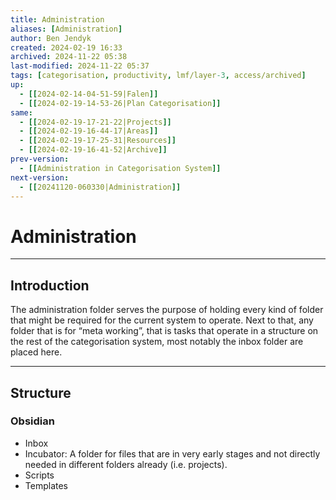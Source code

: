 ```yaml
---
title: Administration
aliases: [Administration]
author: Ben Jendyk
created: 2024-02-19 16:33
archived: 2024-11-22 05:38
last-modified: 2024-11-22 05:37
tags: [categorisation, productivity, lmf/layer-3, access/archived]
up:
  - [[2024-02-14-04-51-59|Falen]]
  - [[2024-02-19-14-53-26|Plan Categorisation]]
same:
  - [[2024-02-19-17-21-22|Projects]]
  - [[2024-02-19-16-44-17|Areas]]
  - [[2024-02-19-17-25-31|Resources]]
  - [[2024-02-19-16-41-52|Archive]]
prev-version:
  - [[Administration in Categorisation System]]
next-version:
  - [[20241120-060330|Administration]]
---
```


# Administration

---

## Introduction

The administration folder serves the purpose of holding every kind of folder that might be required for the current system to operate. Next to that, any folder that is for “meta working”, that is tasks that operate in a structure on the rest of the categorisation system, most notably the inbox folder are placed here.

---

## Structure

### Obsidian

- Inbox
- Incubator: A folder for files that are in very early stages and not directly needed in different folders already (i.e. projects).
- Scripts
- Templates
